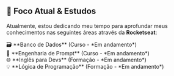 ## 🚀 Foco Atual & Estudos

Atualmente, estou dedicando meu tempo para aprofundar meus conhecimentos nas seguintes áreas através da **Rocketseat**:

<p>
  🗃️ **Banco de Dados** (Curso - *Em andamento*)<br>
  🤖 **Engenharia de Prompt** (Curso - *Em andamento*)<br>
  🌐 **Inglês para Devs** (Formação - *Em andamento*)<br>
  💡 **Lógica de Programação** (Formação - *Em andamento*)
</p>
